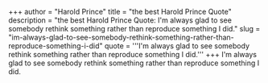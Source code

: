 +++
author = "Harold Prince"
title = "the best Harold Prince Quote"
description = "the best Harold Prince Quote: I'm always glad to see somebody rethink something rather than reproduce something I did."
slug = "im-always-glad-to-see-somebody-rethink-something-rather-than-reproduce-something-i-did"
quote = '''I'm always glad to see somebody rethink something rather than reproduce something I did.'''
+++
I'm always glad to see somebody rethink something rather than reproduce something I did.
